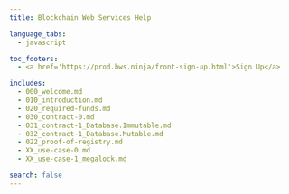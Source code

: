 ```yaml
---
title: Blockchain Web Services Help

language_tabs:
  - javascript

toc_footers:
  - <a href='https://prod.bws.ninja/front-sign-up.html'>Sign Up</a>

includes:
  - 000_welcome.md
  - 010_introduction.md
  - 020_required-funds.md
  - 030_contract-0.md
  - 031_contract-1_Database.Immutable.md
  - 032_contract-1_Database.Mutable.md
  - 022_proof-of-registry.md
  - XX_use-case-0.md
  - XX_use-case-1_megalock.md

search: false
---
```

